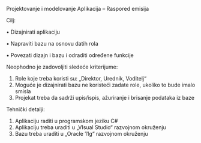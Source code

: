 Projektovanje i modelovanje
Aplikacija – Raspored emisija

Cilj:

•	Dizajnirati aplikaciju

•	Napraviti bazu na osnovu datih rola

•	Povezati dizajn i bazu i odraditi određene funkcije

Neophodno je zadovoljiti sledeće kriterijume:

1.	Role koje treba koristi su: „Direktor, Urednik, Voditelj“
2.	Moguće je dizajnirati bazu ne koristeći zadate role, ukoliko to bude imalo smisla
3.	Projekat treba da sadrži upis/ispis, ažuriranje i brisanje podataka iz baze

Tehnički detalji:

1.  Aplikaciju raditi u programskom jeziku C#
2.	Aplikaciju treba uraditi u „VIsual Studio“ razvojnom okruženju
3.	Bazu treba uraditi u „Oracle 11g“ razvojnom okruženju
